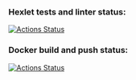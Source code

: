 ### Hexlet tests and linter status:
[![Actions Status](https://github.com/StanislavMyakishev/devops-for-programmers-project-74/actions/workflows/hexlet-check.yml/badge.svg)](https://github.com/StanislavMyakishev/devops-for-programmers-project-74/actions)

### Docker build and push status:
[![Actions Status](https://github.com/StanislavMyakishev/devops-for-programmers-project-74/actions/workflows/push.yml/badge.svg)](https://github.com/StanislavMyakishev/devops-for-programmers-project-74/actions)
